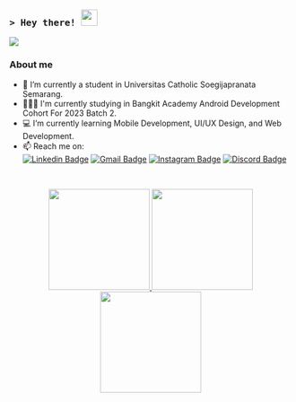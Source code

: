 <h3 align="left">
  <samp>&gt; Hey there! <img src="https://github.com/TheDudeThatCode/TheDudeThatCode/blob/master/Assets/Hi.gif" width="29px"></samp>
</h3>

<p align="left">
  <a href="https://github.com/DenverCoder1/readme-typing-svg">
    <img src="https://readme-typing-svg.demolab.com/?lines=Ardine+Jivensen&font=Fira%20Code&center=false&width=440&height=45&color=6fe88a&vCenter=true&pause=1000&size=22">
  </a>
</p>

### About me
- 🔭 I’m currently a student in Universitas Catholic Soegijapranata Semarang.
- 👨🏻‍💻 I'm currently studying in Bangkit Academy Android Development Cohort For 2023 Batch 2.
- 💻 I’m currently learning Mobile Development, UI/UX Design, and Web Development.
- 📫 Reach me on: <br>
  [![Linkedin Badge](https://img.shields.io/badge/-LinkedIn-blue?style=for-the-badge&logo=Linkedin&logoColor=white&link=https://www.linkedin.com/in/ardinejivensen-h-2217b8134/)](https://www.linkedin.com/in/ardinejivensen/)
  [![Gmail Badge](https://img.shields.io/badge/-Gmail-red?style=for-the-badge&logo=Gmail&logoColor=white&link=mailto:ardinejivensen@gmail.com)](mailto:ardinejivensen@gmail.com)
  [![Instagram Badge](https://img.shields.io/badge/-Instagram-purple?style=for-the-badge&logo=instagram&logoColor=white&link=https://instagram.com/ardinejiv/)](https://instagram.com/ardinejiv)
  [![Discord Badge](https://img.shields.io/badge/-Discord-5865F2?style=for-the-badge&logo=discord&logoColor=white&link=https://discordapp.com/users/3004)](https://discordapp.com/users/3004)

<br>

<!-- Github Status -->
<p align="center">
  <a href="https://github.com/ArdineJ">
    <img height="180em" src="https://github-readme-stats-eight-theta.vercel.app/api?username=ArdineJ&show_icons=true&theme=dark&include_all_commits=true&count_private=true"/>
    <img height="180em" src="https://github-readme-streak-stats.herokuapp.com/?user=ArdineJ&theme=dark&hide_border=false"/>
    <img height="180em" src="https://github-readme-stats-eight-theta.vercel.app/api/top-langs/?username=ArdineJ&layout=compact&langs_count=8&theme=dark"/>
  </a>
</p>
